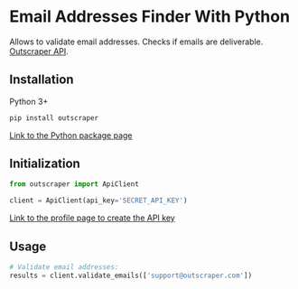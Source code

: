 # Email Addresses Finder With Python

Allows to validate email addresses. Checks if emails are deliverable. [Outscraper API](https://app.outscraper.cloud/api-docs#tag/Email-Related/paths/~1email-validator/get).

## Installation

Python 3+
```bash
pip install outscraper
```

[Link to the Python package page](https://pypi.org/project/outscraper/)

## Initialization
```python
from outscraper import ApiClient

client = ApiClient(api_key='SECRET_API_KEY')
```
[Link to the profile page to create the API key](https://app.outscraper.com/profile)

## Usage

```python
# Validate email addresses:
results = client.validate_emails(['support@outscraper.com'])
```
